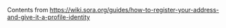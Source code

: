 Contents from https://wiki.sora.org/guides/how-to-register-your-address-and-give-it-a-profile-identity
